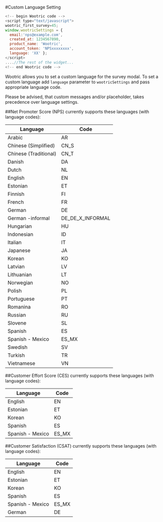 #Custom Language Setting

```javascript
<!--­­ begin Wootric code ­­-->
<script type="text/javascript">
wootric_first_survey=45;
window.wootricSettings = {
  email:'nps@example.com',
  created_at: 1234567890,
  product_name: 'Wootric',
  account_token: 'NPS­xxxxxxxx',
  language: 'XX' };
</script>
....//The rest of the widget...
<!--­­ end Wootric code --­­>
```

Wootric allows you to set a custom language for the survey modal.
To set a custom language add ```language``` parameter to ```wootricSettings``` and pass appropriate language code.

Please be advised, that custom messages and/or placeholder, takes precedence over language settings.

##Net Promoter Score (NPS) currently supports these languages (with language codes):

Language | Code
-------- | ----
Arabic | AR
Chinese (Simplified) | CN_S
Chinese (Traditional) | CN_T
Danish | DA
Dutch | NL
English | EN
Estonian | ET
Finnish | FI
French | FR
German | DE
German -informal | DE_DE_X_INFORMAL
Hungarian | HU
Indonesian | ID
Italian | IT
Japanese | JA
Korean | KO
Latvian | LV
Lithuanian | LT
Norwegian | NO
Polish | PL
Portuguese | PT
Romanina | RO
Russian | RU
Slovene | SL
Spanish | ES
Spanish - Mexico | ES_MX
Swedish | SV
Turkish | TR
Vietnamese | VN

##Customer Effort Score (CES) currently supports these languages (with language codes):

Language | Code
-------- | ----
English | EN
Estonian | ET
Korean | KO
Spanish | ES
Spanish - Mexico | ES_MX

##Customer Satisfaction (CSAT) currently supports these languages (with language codes):

Language | Code
-------- | ----
English | EN
Estonian | ET
Korean | KO
Spanish | ES
Spanish - Mexico | ES_MX
German | DE
